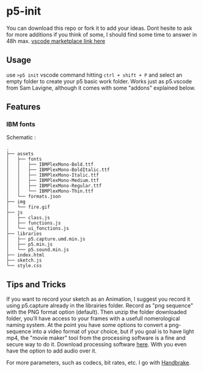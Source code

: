 # p5-init

You can download this repo or fork it to add your ideas. Dont hesite to ask for more additions if you think of some, I should find some time to answer in 48h max.
[vscode marketplace link here](https://marketplace.visualstudio.com/items?itemName=raphaelbottura.p5-init)

## Usage

use `>p5 init` vscode command hitting `ctrl + shift + P` and select an empty folder to create your p5 basic work folder. Works just as p5.vscode from Sam Lavigne, although it comes with some "addons" explained below.

## Features

### IBM fonts

Schematic :

```plainText
.
├── assets
│   ├── fonts
│   │   ├── IBMPlexMono-Bold.ttf
│   │   ├── IBMPlexMono-BoldItalic.ttf
│   │   ├── IBMPlexMono-Italic.ttf
│   │   ├── IBMPlexMono-Medium.ttf
│   │   ├── IBMPlexMono-Regular.ttf
│   │   └── IBMPlexMono-Thin.ttf
│   └── formats.json
├── img
│   └── fire.gif
├── js
│   ├── class.js
│   ├── functions.js
│   └── ui_fonctions.js
├── libraries
│   ├── p5.capture.umd.min.js
│   ├── p5.min.js
│   └── p5.sound.min.js
├── index.html
├── sketch.js
└── style.css
```

## Tips and Tricks

If you want to record your sketch as an Animation, I suggest you record it using p5.capture already in the librairies folder. Record as "png sequence" with the PNG format option (default).
Then unzip the folder downloaded folder, you'll have access to your frames with a usefull nomerological naming system.
At the point you have some options to convert a png-sequence into a video format of your choice, but if you goal is to have light mp4, the "movie maker" tool from the processing software is a fine and secure way to do it.
Download processing software [here](https://processing.org/download).
With you even have the option to add audio over it.

For more parameters, such as codecs, bit rates, etc. I go with [Handbrake](https://handbrake.fr/).
